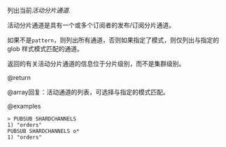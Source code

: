 列出当前*活动分片通道*.

活动分片通道是具有一个或多个订阅者的发布/订阅分片通道。

如果不是`pattern`，则列出所有通道，否则如果指定了模式，则仅列出与指定的 glob 样式模式匹配的通道。

返回的有关活动分片通道的信息位于分片级别，而不是集群级别。

@return

@array回复：活动通道的列表，可选择与指定的模式匹配。

@examples

    > PUBSUB SHARDCHANNELS
    1) "orders"
    PUBSUB SHARDCHANNELS o*
    1) "orders"
